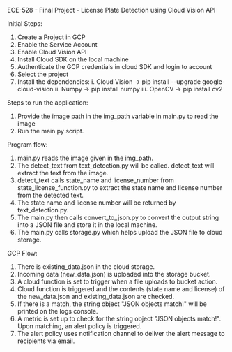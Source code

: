 ECE-528 - Final Project - License Plate Detection using Cloud Vision API

Initial Steps:
1. Create a Project in GCP
2. Enable the Service Account
3. Enable Cloud Vision API
4. Install Cloud SDK on the local machine
5. Authenticate the GCP credentials in cloud SDK and login to account
7. Select the project
6. Install the dependencies:
   i. Cloud Vision -> pip install --upgrade google-cloud-vision
   ii. Numpy -> pip install numpy
   iii. OpenCV -> pip install cv2

Steps to run the application:
1. Provide the image path in the img_path variable in main.py to read the image
2. Run the main.py script.

Program flow:
1. main.py reads the image given in the img_path.
2. The detect_text from text_detection.py will be called. detect_text will extract the text from the image.
3. detect_text calls state_name and license_number from state_license_function.py to extract the state name and license number from the detected text.
4. The state name and license number will be returned by text_detection.py.
5. The main.py then calls convert_to_json.py to convert the output string into a JSON file and store it in the local machine.
6. The main.py calls storage.py which helps upload the JSON file to cloud storage.

GCP Flow:
1. There is existing_data.json in the cloud storage.
2. Incoming data (new_data.json) is uploaded into the storage bucket.
3. A cloud function is set to trigger when a file uploads to bucket action.
4. Cloud function is triggered and the contents (state name and license) of the new_data.json and existing_data.json are checked.
5. If there is a match, the string object "JSON objects match!" will be printed on the logs console.
6. A metric is set up to check for the string object "JSON objects match!". Upon matching, an alert policy is triggered.
7. The alert policy uses notification channel to deliver the alert message to recipients via email.